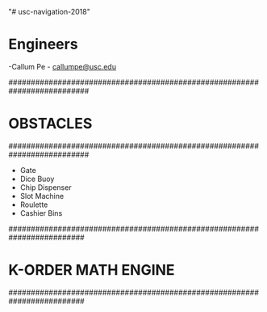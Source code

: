 "# usc-navigation-2018"

# Engineers
-Callum Pe - callumpe@usc.edu

##########################################################################
# OBSTACLES
##########################################################################
- Gate
- Dice Buoy
- Chip Dispenser
- Slot Machine
- Roulette
- Cashier Bins


#########################################################################
# K-ORDER MATH ENGINE
#########################################################################
